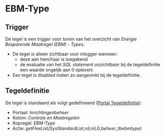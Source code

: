 # EBM-Type

## Trigger

De tegel is een trigger voor tonen van het overzicht van _Energie Besparende Maatregel (EBM) - Types_.

- De tegel is alleen zichtbaar voor inlogger wanneer:
  - deze aan hem/haar is toegekend
  - de evaluatie van het _SQL statement onzichtbaar_ bij de tegeldefinitie een waarde ongelijk aan 0 oplevert.
- Een tegel is disabled indien zo aangevinkt bij de tegeldefinitie.

## Tegeldefinitie

De tegel is standaard als volgt gedefinieerd ([Portal Tegeldefinitie](/instellen_inrichten/portaldefinitie/portal_tegel.md)):

- Portaal: _Inrichtingenbeheer_
- Kolom: _Controle en Maatregelen_
- Kopregel: _EBM-Type_
- Actie: _getFlexList(SysStandardList,nil,nil,G,beheer_tbebmtype)_
